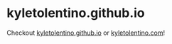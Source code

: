# kyletolentino.github.io

Checkout [kyletolentino.github.io](kyletolentino.github.io) or [kyletolentino.com](kyletolentino.com)!
